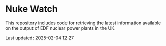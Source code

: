 # Nuke Watch

This repository includes code for retrieving the latest information available on the output of EDF nuclear power plants in the UK.

Last updated: 2025-02-04 12:27
